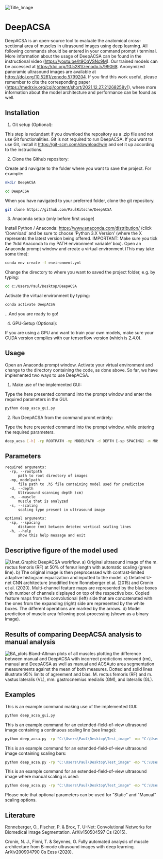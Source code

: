 ![Title_Image](https://user-images.githubusercontent.com/71383228/148084248-5e169761-a075-4c86-836a-e9b2cec56ef6.jpg)

# DeepACSA

DeepACSA is an open-source tool to evaluate the anatomical cross-sectional area of muscles in ultrasound images using deep learning.
All following commands should be entered in your command prompt / terminal.
More information about the usage of DeepACSA can be found in the instructional video (https://youtu.be/It9CqVSNc9M). 
Our trained models can be accessed at https://doi.org/10.5281/zenodo.5799068. Anonymized panoramic ultrasound images are available at https://doi.org/10.5281/zenodo.5799204. 
If you find this work useful, please remember to cite the corresponding paper (https://medrxiv.org/cgi/content/short/2021.12.27.21268258v1), where more information about the model architecture and performance can be found as well. 

## Installation 

1. Git setup (Optional): 

This step is redundant if you download the repository as a .zip file and not use Git functionalities. Git is not required to run DeepACSA.
If you want to use Git, install it https://git-scm.com/download/win and set it up according to the instructions. 

2. Clone the Github repository:

Create and navigate to the folder where you want to save the project. For example:

```sh
mkdir DeepACSA
```
```sh
cd DeepACSA
```

When you have navigated to your preferred folder, clone the git repository.
```sh
git clone https://github.com/PaulRitsche/DeepACSA
```

3. Anaconda setup (only before first usage)

Install Python / Anaconda: https://www.anaconda.com/distribution/ (click ‘Download’ and be sure to choose ‘Python 3.X Version’ (where the X represents the latest version being offered. IMPORTANT: Make sure you tick the ‘Add Anaconda to my PATH environment variable’ box).
Open an Anaconda prompt window and create a virtual environment (This may take some time):

```sh
conda env create -f environment.yml 
```
Change the directory to where you want to saved the project folder, e.g. by typing:

```sh
cd c:/Users/Paul/Desktop/DeepACSA
```

Activate the virtual environment by typing:

```sh
conda activate DeepACSA
```

...And you are ready to go!

4. GPU-Setup (Optional): 

If you are using a GPU and want to train your own models, make sure your CUDA version complies with our tensorflow version (which is 2.4.0). 

## Usage

Open an Anaconda prompt window.
Activate your virtual environment and change to the directory containing the code, as done above. So far, we have implemented two ways to use DeepACSA. 

1. Make use of the implemented GUI:

Type the here presented command into the prompt window and enter the required parameters in the GUI. 

```sh
python deep_asca_gui.py

```

2. Run DeepACSA from the command promt entirely:

Type the here presented command into the prompt window, while entering the required parameters. 

```sh
deep_acsa [-h] -rp ROOTPATH -mp MODELPATH -d DEPTH [-sp SPACING] -m MUSCLE -s SCALING

```

## Parameters

```console
required arguments:
  -rp, --rootpath 
      path to root directory of images
  -mp, modelpath
  	  file path to .h5 file containing model used for prediction
  -d, --depth
  	  Ultrasound scanning depth (cm)
  -m, --muscle
  	  muscle that is analyzed
  -s, --scaling
  	  scaling type present in ultrasound image

optional arguments:
  -sp, --spacing
  	  distance (mm) between detetec vertical scaling lines
  -h, --help
      show this help message and exit
```

## Descriptive figure of the model used

![Unet_Graphic](https://user-images.githubusercontent.com/71383228/148084251-8b467364-566b-415b-ac38-ad1131e88e56.jpg)
DeepACSA workflow. a) Original ultrasound image of the m. rectus femoris (RF) at 50% of femur length with automatic scaling (green line). b) The original image is then preprocessed with contrast-limited adaptive histogram equalization and inputted to the model. c) Detailed U-net CNN architecture (modified from Ronneberger et al. (2015) and Cronin et al. (2020). Multi-channel feature maps are represented by the blue boxes with number of channels displayed on top of the respective box. Copied feature maps from the convolutional (left) side that are concatenated with the ones from the expanding (right) side are represented by the white boxes. The different operations are marked by the arrows. d) Model prediction of muscle area following post-processing (shown as a binary image). 


## Results of comparing DeepACSA analysis to manual analysis

![BA_plots](https://user-images.githubusercontent.com/71383228/148084254-81cc4b04-16b4-4bf3-9774-c823682057e2.jpg)
Bland-Altman plots of all muscles plotting the difference between manual and DeepACSA with incorrect predictions removed (rm), manual and DeepACSA as well as manual and ACSAuto area segmentation measurements against the mean of both measures. Dotted and solid lines illustrate 95% limits of agreement and bias. M. rectus femoris (RF) and m. vastus lateralis (VL), mm. gastrocnemius medialis (GM), and lateralis (GL).

## Examples

This is an example command making use of the implemented GUI:
```sh
python deep_acsa_gui.py 
```
This is an example command for an extended-field-of-view ultrasound image containing a continuous scaling line (see Image):
```sh
python deep_acsa.py -rp "C:\Users\Paul\Desktop\Test_image" -mp "C:\Users\Paul\Desktop\Test_image\model\model.h5" -d 6 -m "RF" -s "EFOV"
```
This is an example command for an extended-field-of-view ultrasound image containing scaling bars:
```sh
python deep_acsa.py -rp "C:\Users\Paul\Desktop\Test_image" -mp "C:\Users\Paul\Desktop\Test_image\model\model.h5" -sp 5 -m "RF" -s "Static"
```
This is an example command for an extended-field-of-view ultrasound image where manual scaling is used:
```sh
python deep_acsa.py -rp "C:\Users\Paul\Desktop\Test_image" -mp "C:\Users\Paul\Desktop\Test_image\model\model.h5" -sp 5 -m "RF" -s "Manual"
```
Please note that optional parameters can be used for "Static" and "Manual" scaling options. 

## Literature
Ronneberger, O., Fischer, P. & Brox, T. U-Net: Convolutional Networks for Biomedical Image Segmentation. ArXiv150504597 Cs (2015).

Cronin, N. J., Finni, T. & Seynnes, O. Fully automated analysis of muscle architecture from B-mode ultrasound images with deep learning. ArXiv200904790 Cs Eess (2020).
